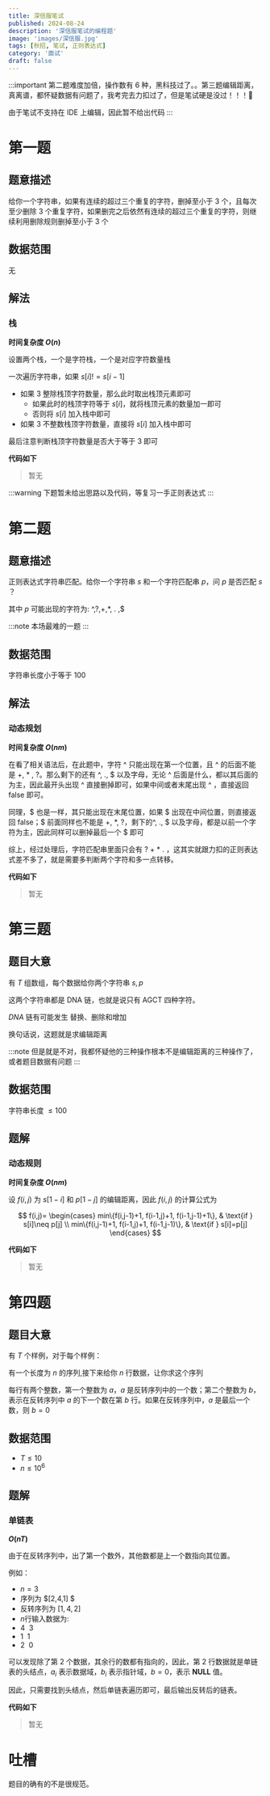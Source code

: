 ```yaml
---
title: 深信服笔试
published: 2024-08-24
description: '深信服笔试的编程题'
image: 'images/深信服.jpg'
tags: [秋招, 笔试, 正则表达式]
category: '面试'
draft: false 
---
```


:::important
第二题难度加倍，操作数有 6 种，黑科技过了。。第三题编辑距离，真离谱，都怀疑数据有问题了，我考完去力扣过了，但是笔试硬是没过！！！🤬

由于笔试不支持在 IDE 上编辑，因此暂不给出代码
:::

# 第一题

## 题意描述

给你一个字符串，如果有连续的超过三个重复的字符，删掉至小于 3 个，且每次至少删除 3 个重复字符，如果删完之后依然有连续的超过三个重复的字符，则继续利用删除规则删掉至小于 3 个

## 数据范围

无

## 解法

### 栈

**时间复杂度 $O(n)$**

设置两个栈，一个是字符栈，一个是对应字符数量栈

一次遍历字符串，如果 $s[i] != s[i - 1]$
* 如果 $3$ 整除栈顶字符数量，那么此时取出栈顶元素即可
    * 如果此时的栈顶字符等于 $s[i]$，就将栈顶元素的数量加一即可
    * 否则将 $s[i]$ 加入栈中即可
* 如果 3 不整数栈顶字符数量，直接将 $s[i]$ 加入栈中即可

最后注意判断栈顶字符数量是否大于等于 3 即可

**代码如下**

> 暂无


:::warning
下题暂未给出思路以及代码，等复习一手正则表达式
:::

# 第二题

## 题意描述

正则表达式字符串匹配。给你一个字符串 $s$ 和一个字符匹配串 $p$，问 $p$ 是否匹配 $s$ ？

其中 $p$ 可能出现的字符为: ^,?,+,*, . ,$

:::note
本场最难的一题
:::

## 数据范围 

字符串长度小于等于 $100$

## 解法

### 动态规划

**时间复杂度 $O(nm)$**

在看了相关语法后，在此题中，字符 ^ 只能出现在第一个位置，且 ^ 的后面不能是 +, * , ?。那么剩下的还有 ^, ., \$ 以及字母，无论 ^ 后面是什么，都以其后面的为主，因此最开头出现 ^ 直接删掉即可，如果中间或者末尾出现 ^ ，直接返回 false 即可。

同理，\$ 也是一样，其只能出现在末尾位置，如果 \$ 出现在中间位置，则直接返回 false；\$ 前面同样也不能是 +, *, ?，剩下的^, ., \$ 以及字母，都是以前一个字符为主，因此同样可以删掉最后一个 \$ 即可

综上，经过处理后，字符匹配串里面只会有 ? + * . ，这其实就跟力扣的正则表达式差不多了，就是需要多判断两个字符和多一点转移。

**代码如下**

> 暂无



# 第三题

## 题目大意

有 $T$ 组数组，每个数据给你两个字符串 $s, p$

这两个字符串都是 DNA 链，也就是说只有 AGCT 四种字符。

 $DNA$ 链有可能发生 替换、删除和增加

换句话说，这题就是求编辑距离

:::note
但是就是不对，我都怀疑他的三种操作根本不是编辑距离的三种操作了，或者题目数据有问题
:::

## 数据范围

字符串长度 $\le 100$

## 题解

### 动态规则

**时间复杂度 $O(nm)$**

设 $f(i,j)$ 为 $s[1-i]$ 和 $p[1-j]$ 的编辑距离，因此 $f(i,j)$ 的计算公式为

$$
f(i,j)=
\begin{cases} 
min\{f(i,j-1)+1, f(i-1,j)+1, f(i-1,j-1)+1\},  & \text{if } s[i]\neq p[j]  \\
min\{f(i,j-1)+1, f(i-1,j)+1, f(i-1,j-1)\}, & \text{if } s[i]=p[j]  
\end{cases}
$$

**代码如下**

> 暂无

# 第四题

## 题目大意

有 $T$ 个样例，对于每个样例：

有一个长度为 $n$ 的序列,接下来给你 $n$ 行数据，让你求这个序列

每行有两个整数，第一个整数为 $a$，$a$ 是反转序列中的一个数；第二个整数为 $b$，表示在反转序列中 $a$ 的下一个数在第 $b$ 行。如果在反转序列中，$a$ 是最后一个数，则 $b=0$



## 数据范围

* $T \le 10$
* $n \le 10^6$

## 题解

### 单链表

**$O(nT)$**

由于在反转序列中，出了第一个数外，其他数都是上一个数指向其位置。

例如：

* $n = 3$
* 序列为 $[2,4,1] $
* 反转序列为 $[1,4,2]$
* $n$行输入数据为: 
* $4 \ \  3$
* $1 \ \  1$
* $2 \ \ 0$

可以发现除了第 $2$ 个数据，其余行的数都有指向的，因此，第 $2$ 行数据就是单链表的头结点，$a_i$ 表示数据域，$b_i$ 表示指针域，$b=0$，表示 **NULL** 值。

因此，只需要找到头结点，然后单链表遍历即可，最后输出反转后的链表。

**代码如下**

> 暂无



# 吐槽

题目的确有的不是很规范。